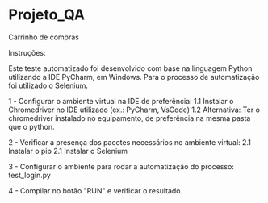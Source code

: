 # Projeto_QA

Carrinho de compras


Instruções:

Este teste automatizado foi desenvolvido com base na linguagem Python utilizando a IDE PyCharm, em Windows.
Para o processo de automatização foi utilizado o Selenium.

1 - Configurar o ambiente virtual na IDE de preferência:
1.1 Instalar o Chromedriver no IDE utilizado (ex.: PyCharm, VsCode)
1.2 Alternativa: Ter o chromedriver instalado no equipamento, de preferência na mesma pasta que o python.

2 - Verificar a presença dos pacotes necessários no ambiente virtual:
2.1 Instalar o pip
2.1 Instalar o Selenium

3 - Configurar o ambiente para rodar a automatização do processo: test_login.py

4 - Compilar no botão "RUN" e verificar o resultado.

